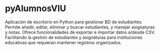 # pyAlumnosVIU
Aplicación de escritorio en Python para gestionar BD de estudiantes. Permite añadir, editar, eliminar y buscar estudiantes, y manejar asignaturas y notas. Ofrece funcionalidades de exportar e importar datos a/desde CSV.  Facilitando la gestión de estudiantes y asignaturas para instituciones educativas que requieran mantener registros organizados.
